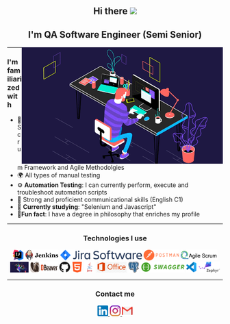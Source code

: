<div align="center">
  
## Hi there <img src="https://user-images.githubusercontent.com/1303154/88677602-1635ba80-d120-11ea-84d8-d263ba5fc3c0.gif" widht="25px" height="25px">

## I'm  QA Software Engineer (Semi Senior)

<img align="right" alt="GIF" src="https://raw.githubusercontent.com/filtrosofia/filtrosofia/00c61bc920da772a86aff63edc8a8cba2de29427/Assets/coding.gif" width="470" height="272"/>

</div>  
  
<hr>

### I'm familiarized with
  
<p align="left">

- 💎 Scrum Framework and Agile Methodolgies 
- 🌍 All types of manual testing
- ⚙️ **Automation Testing**: I  can currently perform, execute and troubleshoot automation scripts
- 🦜 Strong and proficient communicational skills (English C1)
- 📗 **Currently studying**: "Selenium and Javascript"
- 🎁**Fun fact**: I have a degree in philosophy that enriches my profile
  
</p>
  
<div align="center">

  
<hr> 

### Technologies I use
  


<img title="IntelliJ_IDEA" height="25" src="https://github.com/filtrosofia/filtrosofia/blob/main/Assets/IntelliJ_IDEA_Icon.png">
<img title="Jenkins" height="25" src="https://github.com/filtrosofia/filtrosofia/blob/main/Assets/Jenkins_logo_with_title.png">
<img title="Jira" height="25" src="https://github.com/filtrosofia/filtrosofia/blob/main/Assets/Jira%20Software%402x-blue.png">
<img title="Postman" height="25" src="https://github.com/filtrosofia/filtrosofia/blob/main/Assets/Postman_(software).png">
<img title="Agile" height="25" src="https://github.com/filtrosofia/filtrosofia/blob/main/Assets/agile%20scrum.png">
<img title="Coding" height="25" src="https://github.com/filtrosofia/filtrosofia/blob/main/Assets/coding.gif">
<img title="dbeaver" height="25" src="https://github.com/filtrosofia/filtrosofia/blob/main/Assets/dbeaver.png">
<img title="Github" height="25" src="https://github.com/filtrosofia/filtrosofia/blob/main/Assets/github.png">
<img title="HTML" height="25" src="https://github.com/filtrosofia/filtrosofia/blob/main/Assets/html.png">
<img title="Java" height="25" src="https://github.com/filtrosofia/filtrosofia/blob/main/Assets/java-logo-1.png">
<img title="Office" height="25" src="https://github.com/filtrosofia/filtrosofia/blob/main/Assets/kisspng-logo-microsoft-office-2013-office-365-microsoft-of-kellie-higa-resume-5b6b1c32a05cf7.6307183215337462266569.jpg?raw=true">
<img title="Postgre" height="25" src="https://github.com/filtrosofia/filtrosofia/blob/main/Assets/postgre.png">
<img title="Swagger" height="25" src="https://github.com/filtrosofia/filtrosofia/blob/main/Assets/swagger_logo_1.png">
<img title="Vscode" height="25" src="https://github.com/filtrosofia/filtrosofia/blob/main/Assets/vscode.png">
<img title="Mysql" height="25" src="https://github.com/filtrosofia/filtrosofia/blob/main/Assets/zephyr.png">

</div>

<hr> 

<div align="center">
  
### Contact me

<a href="https://www.linkedin.com/in/rafael-burgos-ferrer-05b03a161/">
  <img src="https://github.com/filtrosofia/filtrosofia/blob/main/Assets/linkedin.png" widht="25px" height="25px" />
  <a href="https://www.instagram.com/filtrosofia/">
  <img src="https://github.com/filtrosofia/filtrosofia/blob/main/Assets/instagram.png" widht="25px" height="25px" />
  <a href="https://wa.me/%3C+573177748649%3E
">
  <img src="https://github.com/filtrosofia/filtrosofia/blob/main/Assets/gmail.png" widht="25px" height="25px" />
    
    

